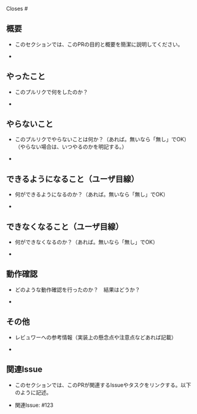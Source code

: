Closes #

## 概要
* このセクションでは、このPRの目的と概要を簡潔に説明してください。
- 

## やったこと
* このプルリクで何をしたのか？
- 

## やらないこと
* このプルリクでやらないことは何か？（あれば。無いなら「無し」でOK）（やらない場合は、いつやるのかを明記する。）
- 

## できるようになること（ユーザ目線）
* 何ができるようになるのか？（あれば。無いなら「無し」でOK）
- 

## できなくなること（ユーザ目線）
* 何ができなくなるのか？（あれば。無いなら「無し」でOK）
- 

## 動作確認
* どのような動作確認を行ったのか？　結果はどうか？
- 

## その他
* レビュワーへの参考情報（実装上の懸念点や注意点などあれば記載）
- 

## 関連Issue
* このセクションでは、このPRが関連するIssueやタスクをリンクする。以下のように記述。
- 関連Issue: #123

